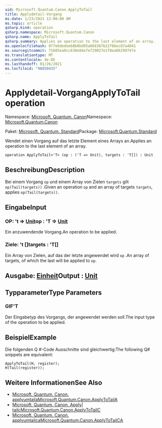 ```yaml
---
uid: Microsoft.Quantum.Canon.ApplyToTail
title: Applydetail-Vorgang
ms.date: 1/23/2021 12:00:00 AM
ms.topic: article
qsharp.kind: operation
qsharp.namespace: Microsoft.Quantum.Canon
qsharp.name: ApplyToTail
qsharp.summary: Applies an operation to the last element of an array.
ms.openlocfilehash: 077e6dedee68b0bd05a668387b22f8bec87a4041
ms.sourcegitcommit: 71605ea9cc630e84e7ef29027e1f0ea06299747e
ms.translationtype: MT
ms.contentlocale: de-DE
ms.lasthandoff: 01/26/2021
ms.locfileid: "98850435"
---
```

# <a name="applytotail-operation"></a><span data-ttu-id="f9b71-102">Applydetail-Vorgang</span><span class="sxs-lookup"><span data-stu-id="f9b71-102">ApplyToTail operation</span></span>

<span data-ttu-id="f9b71-103">Namespace: [Microsoft. Quantum. Canon](xref:Microsoft.Quantum.Canon)</span><span class="sxs-lookup"><span data-stu-id="f9b71-103">Namespace: [Microsoft.Quantum.Canon](xref:Microsoft.Quantum.Canon)</span></span>

<span data-ttu-id="f9b71-104">Paket: [Microsoft. Quantum. Standard](https://nuget.org/packages/Microsoft.Quantum.Standard)</span><span class="sxs-lookup"><span data-stu-id="f9b71-104">Package: [Microsoft.Quantum.Standard](https://nuget.org/packages/Microsoft.Quantum.Standard)</span></span>


<span data-ttu-id="f9b71-105">Wendet einen Vorgang auf das letzte Element eines Arrays an.</span><span class="sxs-lookup"><span data-stu-id="f9b71-105">Applies an operation to the last element of an array.</span></span>

```qsharp
operation ApplyToTail<'T> (op : ('T => Unit), targets : 'T[]) : Unit
```


## <a name="description"></a><span data-ttu-id="f9b71-106">Beschreibung</span><span class="sxs-lookup"><span data-stu-id="f9b71-106">Description</span></span>

<span data-ttu-id="f9b71-107">Bei einem Vorgang `op` und einem Array von Zielen `targets` gilt `op(Tail(targets))` .</span><span class="sxs-lookup"><span data-stu-id="f9b71-107">Given an operation `op` and an array of targets `targets`, applies `op(Tail(targets))`.</span></span>

## <a name="input"></a><span data-ttu-id="f9b71-108">Eingabe</span><span class="sxs-lookup"><span data-stu-id="f9b71-108">Input</span></span>

### <a name="op--t--unit"></a><span data-ttu-id="f9b71-109">OP: 't => [Unit](xref:microsoft.quantum.lang-ref.unit)</span><span class="sxs-lookup"><span data-stu-id="f9b71-109">op : 'T => [Unit](xref:microsoft.quantum.lang-ref.unit)</span></span> 

<span data-ttu-id="f9b71-110">Ein anzuwendende Vorgang.</span><span class="sxs-lookup"><span data-stu-id="f9b71-110">An operation to be applied.</span></span>


### <a name="targets--t"></a><span data-ttu-id="f9b71-111">Ziele: 't []</span><span class="sxs-lookup"><span data-stu-id="f9b71-111">targets : 'T[]</span></span>

<span data-ttu-id="f9b71-112">Ein Array von Zielen, auf das der letzte angewendet wird `op` .</span><span class="sxs-lookup"><span data-stu-id="f9b71-112">An array of targets, of which the last will be applied to `op`.</span></span>



## <a name="output--unit"></a><span data-ttu-id="f9b71-113">Ausgabe: [Einheit](xref:microsoft.quantum.lang-ref.unit)</span><span class="sxs-lookup"><span data-stu-id="f9b71-113">Output : [Unit](xref:microsoft.quantum.lang-ref.unit)</span></span>



## <a name="type-parameters"></a><span data-ttu-id="f9b71-114">Typparameter</span><span class="sxs-lookup"><span data-stu-id="f9b71-114">Type Parameters</span></span>

### <a name="t"></a><span data-ttu-id="f9b71-115">GIF</span><span class="sxs-lookup"><span data-stu-id="f9b71-115">'T</span></span>

<span data-ttu-id="f9b71-116">Der Eingabetyp des Vorgangs, der angewendet werden soll.</span><span class="sxs-lookup"><span data-stu-id="f9b71-116">The input type of the operation to be applied.</span></span>

## <a name="example"></a><span data-ttu-id="f9b71-117">Beispiel</span><span class="sxs-lookup"><span data-stu-id="f9b71-117">Example</span></span>

<span data-ttu-id="f9b71-118">Die folgenden Q #-Code Ausschnitte sind gleichwertig:</span><span class="sxs-lookup"><span data-stu-id="f9b71-118">The following Q# snippets are equivalent:</span></span>

```qsharp
ApplyToTail(H, register);
H(Tail(register));
```

## <a name="see-also"></a><span data-ttu-id="f9b71-119">Weitere Informationen</span><span class="sxs-lookup"><span data-stu-id="f9b71-119">See Also</span></span>

- [<span data-ttu-id="f9b71-120">Microsoft. Quantum. Canon. applyumtaila</span><span class="sxs-lookup"><span data-stu-id="f9b71-120">Microsoft.Quantum.Canon.ApplyToTailA</span></span>](xref:Microsoft.Quantum.Canon.ApplyToTailA)
- [<span data-ttu-id="f9b71-121">Microsoft. Quantum. Canon. Apply| tailc</span><span class="sxs-lookup"><span data-stu-id="f9b71-121">Microsoft.Quantum.Canon.ApplyToTailC</span></span>](xref:Microsoft.Quantum.Canon.ApplyToTailC)
- [<span data-ttu-id="f9b71-122">Microsoft. Quantum. Canon. applyumtailca</span><span class="sxs-lookup"><span data-stu-id="f9b71-122">Microsoft.Quantum.Canon.ApplyToTailCA</span></span>](xref:Microsoft.Quantum.Canon.ApplyToTailCA)
